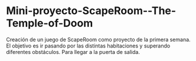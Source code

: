 # Mini-proyecto-ScapeRoom--The-Temple-of-Doom
Creación de un juego de ScapeRoom como proyecto de la primera semana. El objetivo es ir pasando por las distintas habitaciones y superando diferentes obstáculos. Para llegar a la puerta de salida. 
